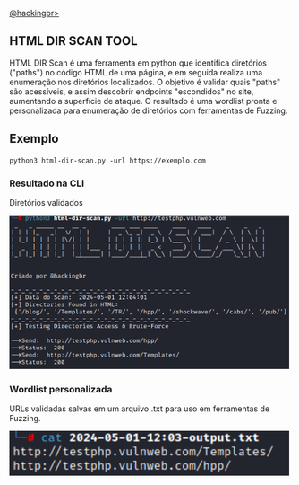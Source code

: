 <p align="left">
    <a href="https://github.com/carineconstantino/hackingbr">@hackingbr></a>
</p>

## HTML DIR SCAN TOOL
HTML DIR Scan é uma ferramenta em python que identifica diretórios ("paths") no código HTML de uma página, e em seguida realiza uma enumeração nos diretórios localizados.
O objetivo é validar quais "paths" são acessíveis, e assim descobrir endpoints "escondidos" no site, aumentando a superfície de ataque. O resultado é uma wordlist pronta e personalizada para enumeração de diretórios com ferramentas de Fuzzing. 

## Exemplo
```
python3 html-dir-scan.py -url https://exemplo.com
```
### Resultado na CLI
Diretórios validados
<p align="left">
    <img width="500" src="html-dir-scan-exemplo.png"><p></p>
</p>

### Wordlist personalizada
URLs validadas salvas em um arquivo .txt para uso em ferramentas de Fuzzing.
<p align="left">
    <img width="500" src="report.png"><p></p>
</p>

#

